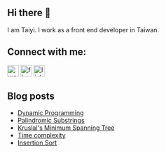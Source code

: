 ## Hi there 👋

I am Taiyi. I work as a front end developer in Taiwan.

## Connect with me:

[<img alt="website" src="https://cdn.jsdelivr.net/npm/simple-icons@3.5.0/icons/blogger.svg" width="26px"/>][website]
[<img alt="fb" src="https://cdn.jsdelivr.net/npm/simple-icons@v3/icons/facebook.svg" width="26px"/>][facebook]
[<img alt="linkedin" src="https://cdn.jsdelivr.net/npm/simple-icons@v3/icons/linkedin.svg" width="26px"/>][linkedin]

## Blog posts

<!-- BLOG-POST-LIST:START -->

- [Dynamic Programming](https://moved0311.github.io/2020-09-21-DP/)
- [Palindromic Substrings](https://moved0311.github.io/2020-09-21-PalindromicSubString/)
- [Kruslal's Minimum Spanning Tree](https://moved0311.github.io/2020-09-13-kruskal/)
- [Time complexity](https://moved0311.github.io/2020-09-07-timeComplexity/)
- [Insertion Sort](https://moved0311.github.io/2020-08-30-insertSort/)
<!-- BLOG-POST-LIST:END -->

[website]: https://moved0311.github.io/
[facebook]: https://www.facebook.com/profile.php?id=100000329876068
[linkedin]: https://www.linkedin.com/in/jiang-taiyi-7854ba205/

<!-- TODO: fix github action setting -->
